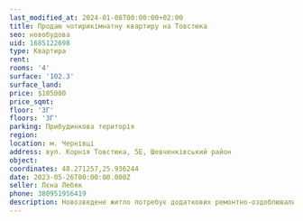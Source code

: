 ```yaml
---
last_modified_at: 2024-01-08T00:00:00+02:00
title: Продаю чотирикімнатну квартиру на Товстюка
seo: новобудова
uid: 1685122698
type: Квартира
rent:
rooms: '4'
surface: '102.3'
surface_land:
price: $105000
price_sqmt:
floor: '3Г'
floors: '3Г'
parking: Прибудинкова територія
region:
location: м. Чернівці
address: вул. Корнія Товстюка, 5Е, Шевченківський район
object:
coordinates: 48.271257,25.936244
date: 2023-05-26T00:00:00.000Z
seller: Лєна Лебяк
phone: 380951956419
description: Новозведене житло потребує додаткових ремонтно-оздоблювальних робіт
---
```

